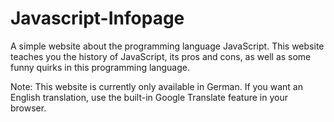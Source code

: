 # Javascript-Infopage
A simple website about the programming language JavaScript. This website teaches you the history of JavaScript, its pros and cons, as well as some funny quirks in this programming language.

Note: This website is currently only available in German. If you want an English translation, use the built-in Google Translate feature in your browser. 
